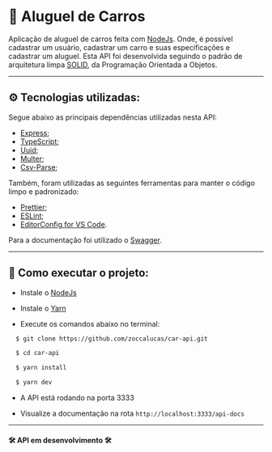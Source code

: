 # 🚗 Aluguel de Carros

Aplicação de aluguel de carros feita com [NodeJs](https://nodejs.org/en/). Onde, é possível cadastrar um usuário, cadastrar um carro e suas especificações e cadastrar um aluguel.
Esta API foi desenvolvida seguindo o padrão de arquitetura limpa [SOLID](https://blog.cleancoder.com/uncle-bob/2020/10/18/Solid-Relevance.html), da Programação Orientada a Objetos.

---

## ⚙️ Tecnologias utilizadas:

Segue abaixo as principais dependências utilizadas nesta API:

- [Express](https://expressjs.com/pt-br/);
- [TypeScript](https://www.typescriptlang.org/);
- [Uuid](https://www.npmjs.com/package/uuid);
- [Multer](https://www.npmjs.com/package/multer);
- [Csv-Parse](https://www.npmjs.com/package/csv-parse);

Também, foram utilizadas as seguintes ferramentas para manter o código limpo e padronizado:

- [Prettier](https://prettier.io/);
- [ESLint](https://eslint.org/);
- [EditorConfig for VS Code](https://marketplace.visualstudio.com/items?itemName=EditorConfig.EditorConfig).

Para a documentação foi utilizado o [Swagger](https://swagger.io/).

---

## 📁 Como executar o projeto:


-  Instale o [NodeJs](https://nodejs.org/en/)

-  Instale o [Yarn](https://yarnpkg.com/)

-  Execute os comandos abaixo no terminal:


```bash
  $ git clone https://github.com/zoccalucas/car-api.git

  $ cd car-api

  $ yarn install

  $ yarn dev
```

- A API está rodando na porta 3333

- Visualize a documentação na rota `http://localhost:3333/api-docs`

---
#### **🛠️ API em desenvolvimento 🛠️**

